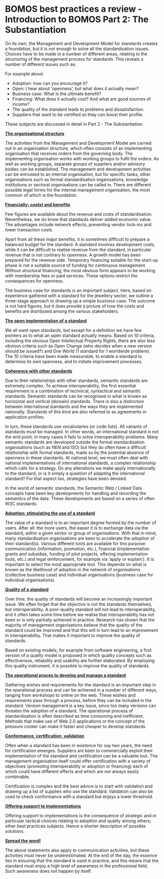# BOMOS best practices a review - Introduction to BOMOS Part 2: The Substantiation

On its own, the Management and Development Model for standards creates a foundation, but it is not enough to solve all the standardisation issues. Choices have to be made in a number of different areas, relating to the structuring of the management process for standards. This reveals a number of different issues such as:

For example about:

* Adoption: how can you encourage it?
* Open: I hear about ‘openness’, but what does it actually mean?
* Business case: What is the ultimate benefit?
* Financing: What does it actually cost? And what are good sources of income?  
* The quality of the standard leads to problems and dissatisfaction.
* Suppliers that want to be certified so they can boost their profile.

These subjects are discussed in detail in Part 2 - The Substantiation:

**[The organisational structure](https://logius-standaarden.github.io/BOMOS-Verdieping/index.html#de-ontwikkel-en-beheerorganisatie-activiteit-governance)**

The activities from the Management and Development Model are carried out in an organisation structure, which often consists of an implementing organisation that receives orders from the governing body. The implementing organisation works with working groups to fulfil the orders. As well as working groups, separate groups of suppliers and/or advisory bodies can be established. The management and development activities can be entrusted to an internal organisation, but for specific tasks, other organisations such as formal standardisation organisations, knowledge institutions or sectoral organisations can be called in. There are different possible legal forms for the internal management organisation, the most common of which is the foundation.

**[Financially: costst and benefits](https://logius-standaarden.github.io/BOMOS-Verdieping/index.html#de-kosten-en-de-opbrengsten-activiteit-financien)**

Few figures are available about the revenue and costs of standardisation. Nevertheless, we do know that standards deliver added economic value. The advantages include network effects, preventing vendor lock-ins and lower transaction costs.

Apart from all these major benefits, it is sometimes difficult to prepare a balanced budget for the standard. A standard involves development costs, while it can be difficult to realise revenue from the standard, in particular revenue that is not contrary to openness. A growth model has been prepared for the revenue side. Temporary financing suitable for the start-up phase is not a suitable source of funding for continuous management. Without structural financing, the most obvious form appears to be working with membership fees or paid services. These options restrict the consequences for openness.

The business case for standards is an important subject. Here, based on experience gathered with a standard for the jewellery sector, we outline a three-stage approach to drawing up a simple business case. The outcome is not hard figures, but it does provide a picture of how the costs and benefits are distributed among the various stakeholders.

**[The open implementation of a standard](https://logius-standaarden.github.io/BOMOS-Verdieping/index.html#de-open-invulling-van-een-standaard-activiteit-community)**

We all want open standards, but except for a definition we have few pointers as to what an open standard actually means. Based on 10 criteria, including the obvious Open Intellectual Property Rights, there are also less obvious criteria such as Open Change (who decides when a new version should be issued?) and One World (1 standard for 1 worldwide problem). The 10 criteria have been made measurable, to enable a standard to determine its own openness, and to initiate improvement processes.

 **[Coherence with other standards](https://logius-standaarden.github.io/BOMOS-Verdieping/index.html#samenhang-met-andere-standaarden-activiteit-architectuur)**

Due to their relationships with other standards, semantic standards are extremely complex. To achieve interoperability, the first essential requirement is a combination of technical, syntactical and semantic standards. Semantic standards can be recognised in what is known as horizontal and vertical (domain) standards. There is also a distinction between international standards and the ways they are implemented nationally. Standards of this kind are also referred to as agreements or application profiles.

In turn, these standards use vocabularies (or code lists). All variants of standards must be managed. In other words, an international standard is not the end point; in many cases it fails to solve interoperability problems. Many semantic standards are developed outside the formal standardisation organisations (such as NEN and ISO) but they do often have a difficult relationship with formal standards, made so by the potential absence of openness in these standards. At national level, we must often deal with national implementations of international standards, a complex relationship which calls for a strategy. Do any alterations we make apply internationally to the standard, or is it simply a question of adapting the international standard? For that aspect too, strategies have been devised. 

In the world of semantic standards, the Semantic Web / Linked Data concepts have been key developments for handling and recording the semantics of the data. These developments are based on a series of often W3C standards.

**[Adoption: stimulating the use of a standard](https://logius-standaarden.github.io/BOMOS-Verdieping/index.html#stimuleren-van-het-gebruik-van-standaarden-activiteit-adoptie-erkenning)**

The value of a standard is to an important degree formed by the number of users. After all: the more users, the easier it is to exchange data via the standard, within a given sector or group of organisations. With that in mind, many standardisation organisations are keen to accelerate the adoption of their standard(s). Various different tools are available for this purpose: communication (information, promotion, etc.), financial (implementation grants and subsidies, funding of pilot projects, offering implementation tools, etc.) and legal (enforcement, for example via ‘apply or explain’).  It is important to select the most appropriate tool. This depends on what is known as the likelihood of adoption in the network of organisations (collective business case) and individual organisations (business case for individual organisations).

**[Quality of a standard](https://logius-standaarden.github.io/BOMOS-Verdieping/index.html#kwaliteitsbeleid-en-benchmarking)**

Over time, the quality of standards will become an increasingly important issue. We often forget that the objective is not the standards themselves, but interoperability. A poor-quality standard will not lead to interoperability, and it often takes some time before we realise that interoperability has not been or is only partially achieved in practice. Research has shown that the majority of management organisations believe that the quality of the standard could be improved and that this will in turn lead to an improvement in interoperability. That makes it important to improve the quality of standards.

Based on existing models, for example from software engineering, a first version of a quality model is proposed in which quality concepts such as effectiveness, reliability and usability are further elaborated. By employing this quality instrument, it is possible to improve the quality of standards.

 **[The operational proces to develop and manage a standard](https://logius-standaarden.github.io/BOMOS-Verdieping/index.html#proces-voor-de-ontwikkeling-en-het-beheer-van-een-standaard-hoofdactiviteit-operationeel)**

Gathering wishes and requirements for the standard is an important step in the operational process and can be achieved in a number of different ways, ranging from workshops to online on the web. These wishes and requirements pass through a process, before they can be included in the standard. Version management is a key issue, since too many versions can threaten the adoption of a standard. The operational process of standardisation is often described as time consuming and inefficient. Methods that make use of Web 2.0 applications or the concept of the pressure cooker can make it faster and cheaper to develop standards.

**[Conformance, certification, validation](https://logius-standaarden.github.io/BOMOS-Verdieping/index.html#kwaliteit-van-implementaties_sectie)**

Often when a standard has been in existence for say two years, the need for certification emerges. Suppliers are keen to commercially exploit their implementation of the standard and certification can be a valuable tool. The management organisation itself could offer certification with a variety of objectives (promoting interoperability or adoption or financing) each of which could have different effects and which are not always easily combinable.

Certification is complex and the best advice is to start with validation and drawing up a list of supplies who use the standard. Validation can also be used to check conformance with a standard but enjoys a lower threshold.

**[Offering support to implementations](https://logius-standaarden.github.io/BOMOS-Verdieping/index.html#implementatie-ondersteuning)**

Offering support to implementations is the consequence of strategic and in particular tactical choices relating to adoption and quality among others; other best practices subjects.
Hence a shorter description of possible solutions.

**[Spread the word!](https://logius-standaarden.github.io/BOMOS-Verdieping/index.html#communicatie-bekendheid-creeren)**

The above statements also apply to communication activities, but these activities must never be underestimated. At the end of the day, the essence lies in ensuring that the standard is used in practice, and this means that the standard must enjoy a high level of awareness in the professional field. Such awareness does not happen by itself.
